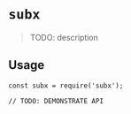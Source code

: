 # `subx`

> TODO: description

## Usage

```
const subx = require('subx');

// TODO: DEMONSTRATE API
```
